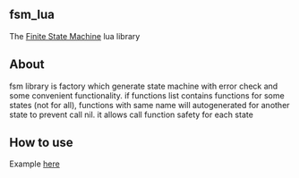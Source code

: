 ## fsm_lua
The [Finite State Machine](https://en.wikipedia.org/wiki/Finite-state_machine) lua library

## About

fsm library is factory which generate state machine with error check and some convenient functionality. if functions list contains functions for some states (not for all), functions with same name will autogenerated for another state to prevent call nil. it allows call function safety for each state

## How to use

Example [here](/example.lua)
